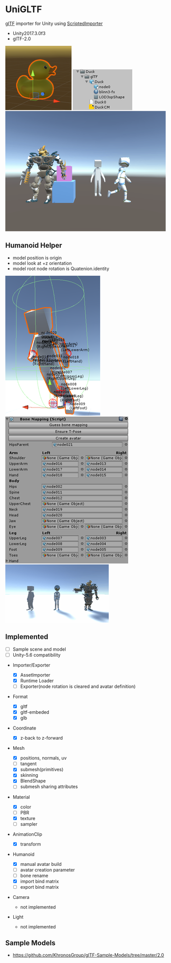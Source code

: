 # UniGLTF

[glTF](https://github.com/KhronosGroup/glTF) importer for Unity using [ScriptedImporter](https://docs.unity3d.com/ScriptReference/Experimental.AssetImporters.ScriptedImporter.html)

* Unity2017.3.0f3
* glTF-2.0

![duck](doc/duck.png)
![duck_assets](doc/duck_assets.png)
![animation](Recordings/animation.gif)

## Humanoid Helper

* model position is origin
* model look at +z orientation
* model root node rotation is Quatenion.identity

![gizmo](doc/BoneMappingGizmo.png)
![inspector](doc/BoneMappingInspector.png)
![humanoid](Recordings/humanoid.gif)

## Implemented

* [ ] Sample scene and model
* [ ] Unity-5.6 compatibility

* Importer/Exporter
    * [x] AssetImporter
    * [x] Runtime Loader
    * [ ] Exporter(node rotation is cleared and avatar definition)

* Format
    * [x] gltf
    * [x] gltf-embeded
    * [x] glb

* Coordinate
    * [x] z-back to z-forward

* Mesh
    * [x] positions, normals, uv
    * [ ] tangent
    * [x] submesh(primitives)
    * [x] skinning
    * [x] BlendShape
    * [ ] submesh sharing attributes

* Material
    * [x] color
    * [ ] PBR
    * [x] texture
    * [ ] sampler

* AnimationClip
    * [x] transform

* Humanoid
    * [x] manual avatar build
    * [ ] avatar creation parameter
    * [ ] bone rename
    * [x] import bind matrix
    * [ ] export bind matrix

* Camera
    * not implemented

* Light
    * not implemented

## Sample Models

* https://github.com/KhronosGroup/glTF-Sample-Models/tree/master/2.0

